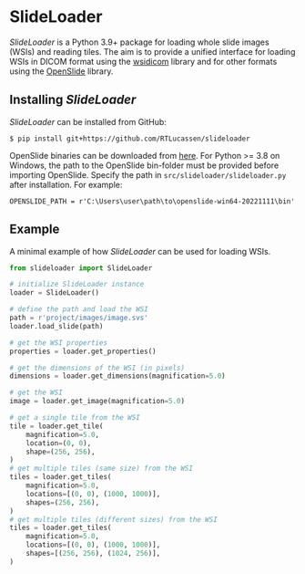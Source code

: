 # SlideLoader
*SlideLoader* is a Python 3.9+ package for loading whole slide images (WSIs) and reading tiles. 
The aim is to provide a unified interface for loading WSIs in DICOM format using 
the [wsidicom](https://github.com/imi-bigpicture/wsidicom) library and for other 
formats using the [OpenSlide](https://github.com/openslide) library.

## Installing *SlideLoader*
*SlideLoader* can be installed from GitHub:
```console
$ pip install git+https://github.com/RTLucassen/slideloader
```
OpenSlide binaries can be downloaded from [here](https://openslide.org/). 
For Python >= 3.8 on Windows, the path to the OpenSlide bin-folder must be provided 
before importing OpenSlide. Specify the path in `src/slideloader/slideloader.py` 
after installation. For example:
```
OPENSLIDE_PATH = r'C:\Users\user\path\to\openslide-win64-20221111\bin'
```

## Example
A minimal example of how *SlideLoader* can be used for loading WSIs.

```python
from slideloader import SlideLoader

# initialize SlideLoader instance
loader = SlideLoader()

# define the path and load the WSI
path = r'project/images/image.svs'
loader.load_slide(path)

# get the WSI properties
properties = loader.get_properties()

# get the dimensions of the WSI (in pixels)
dimensions = loader.get_dimensions(magnification=5.0)

# get the WSI
image = loader.get_image(magnification=5.0)

# get a single tile from the WSI
tile = loader.get_tile(
    magnification=5.0, 
    location=(0, 0), 
    shape=(256, 256),
) 
# get multiple tiles (same size) from the WSI
tiles = loader.get_tiles(
    magnification=5.0, 
    locations=[(0, 0), (1000, 1000)], 
    shapes=(256, 256),
) 
# get multiple tiles (different sizes) from the WSI
tiles = loader.get_tiles(
    magnification=5.0, 
    locations=[(0, 0), (1000, 1000)], 
    shapes=[(256, 256), (1024, 256)],
) 
```
